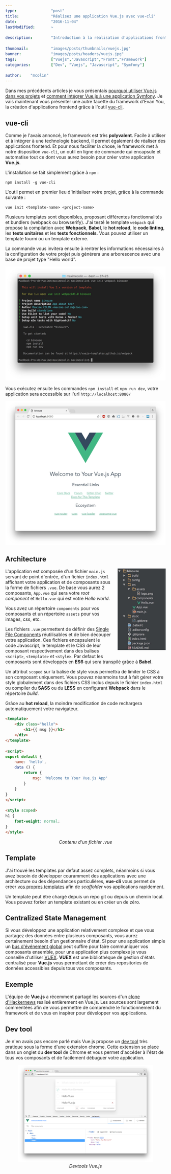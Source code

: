 ```yaml
---
type:               "post"
title:              "Réalisez une application Vue.js avec vue-cli"
date:               "2016-11-04"
lastModified:       ~

description:        "Introduction à la réalisation d'applications frontend avec Vue.js et vue-cli."

thumbnail:          "images/posts/thumbnails/vuejs.jpg"
banner:             "images/posts/headers/vuejs.jpg"
tags:               ["Vuejs","Javascript","Front","Framework"]
categories:         ["Dev", "Vuejs", "Javascript", "Symfony"]

author:    "mcolin"
---
```


Dans mes précédents articles je vous présentais [pourquoi utiliser Vue.js dans vos projets](/blog/dev/pourquoi-devriez-vous-utiliser-vue-js-dans-vos-projets/) et [comment intégrer Vue.js à une application Symfony](/fr/dev/comment-integrer-vue-js-application-symfony/). Je vais maintenant vous présenter une autre facette du framework d'Evan You, la création d'applications frontend grâce à l'outil [vue-cli](https://github.com/vuejs/vue-cli).

## vue-cli

Comme je l'avais annoncé, le framework est très **polyvalent**. Facile à utiliser et à intégrer à une technologie backend, il permet également de réaliser des applications frontend. Et pour nous faciliter la chose, le framework met à notre disposition `vue-cli`, un outil en ligne de commande qui encapsule et automatise tout ce dont vous aurez besoin pour créer votre application **Vue.js**.

L'installation se fait simplement grâce à `npm` :

```shell
npm install -g vue-cli
```

L'outil permet en premier lieu d'initialiser votre projet, grâce à la commande suivante :

```shell
vue init <template-name> <project-name>
```

Plusieurs templates sont disponibles, proposant différentes fonctionnalités et bundlers (webpack ou browserify). J'ai testé le template `webpack` qui propose la compilation avec **Webpack**, **Babel**, le **hot reload**, le **code linting**, les **tests unitaires** et les **tests fonctionnels**. Vous pouvez utiliser un template fourni ou un template externe.

La commande vous invitera ensuite à rentrer les informations nécessaires à la configuration de votre projet puis générera une arborescence avec une base de projet type "Hello world".

<img src="images/posts/2016/vuecli-console.jpg" alt="Console" />

Vous exécutez ensuite les commandes `npm install` et `npm run dev`, votre application sera accessible sur l'url `http://localhost:8080/`

<img src="images/posts/2016/vuecli-app.jpg" alt="Application" />

## Architecture

<img src="images/posts/2016/vuecli-tree.jpg" alt="Tree" style="float:right;max-width:30%;margin-left: 20px;margin-bottom: 20px;" />

L'application est composée d'un fichier `main.js` servant de point d'entrée, d'un fichier `index.html` affichant votre application et de composants sous la forme de fichiers `.vue`. De base vous aurez 2 composants, `App.vue` qui sera votre *root component* et `Hello.vue` qui est votre *Hello world*.

Vous avez un répertoire `components` pour vos composants et un répertoire `assets` pour vos images, css, etc.

Les fichiers `.vue` permettent de définir des [Single File Components](https://vuejs.org/guide/single-file-components.html) réutilisables et de bien découper votre application. Ces fichiers encapsulent le code Javascript, le template et le CSS de leur composant respectivement dans des balises `<script>`, `<template>` et `<style>`. Par defaut les composants sont développés en **ES6** qui sera transpilé grâce à **Babel**.

Un attribut `scoped` sur la balise de style vous permettra de limiter le CSS à son composant uniquement. Vous pouvez néanmoins tout à fait gérer votre style globalement dans des fichiers CSS inclus depuis le fichier `index.html` ou compiler du **SASS** ou du **LESS** en configurant **Webpack** dans le répertoire *build*.

Grâce au **hot reload**, la moindre modification de code rechargera automatiquement votre navigateur.

```html
<template>
    <div class="hello">
        <h1>{{ msg }}</h1>
    </div>
</template>

<script>
export default {
    name: 'hello',
    data () {
        return {
            msg: 'Welcome to Your Vue.js App'
        }
    }
}
</script>

<style scoped>
h1 {
    font-weight: normal;
}
</style>
```

<figure>
    <figcaption style="text-align: center;font-style: italic;">Contenu d'un fichier .vue</figcaption>
</figure>

## Template

J'ai trouvé les templates par defaut assez complets, néanmoins si vous avez besoin de développer couramment des applications avec une architecture ou des dépendances particulières, **vue-cli** vous permet de créer [vos propres templates](https://github.com/vuejs/vue-cli#custom-templates) afin de *scaffolder* vos applications rapidement.

Un template peut être chargé depuis un repo git ou depuis un chemin local. Vous pouvez forker un template existant ou en créer un de zéro.

## Centralized State Management

Si vous développez une application relativement complexe et que vous partagez des données entre plusieurs composants, vous aurez certainement besoin d'un gestionnaire d'état. Si pour une application simple un [bus d'événement global](https://vuejs.org/v2/guide/components.html#Non-Parent-Child-Communication) peut suffire pour faire communiquer vos composants ensemble, pour une application plus complexe je vous conseille d'utiliser [VUEX](https://github.com/vuejs/vuex). **VUEX** est une bibliothèque de gestion d'états centralisé pour **Vue.js** vous permettant de créer des repositories de données accessibles depuis tous vos composants.

## Exemple

L'équipe de **Vue.js** a récemment partagé les sources d'un [clone d'Hackernews](https://github.com/vuejs/vue-hackernews-2.0) realisé entièrement en Vue.js. Les sources sont largement commentées afin de vous permettre de comprendre le fonctionnement du framework et de vous en inspirer pour développer vos applications.

## Dev tool

Je n'en avais pas encore parlé mais Vue.js propose un [dev tool](https://github.com/vuejs/vue-devtools) très pratique sous la forme d'une extension chrome. Cette extension se place dans un onglet du **dev tool** de Chrome et vous permet d'accéder à l'état de tous vos composants et de facilement débuguer votre application.

<figure>
	<img src="images/posts/2016/vuecli-devtool.png" alt="Application" />
	<figcaption style="text-align: center;font-style: italic;">Devtools Vue.js</figcaption>
</figure>
